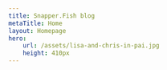 ```yaml
---
title: Snapper.Fish blog
metaTitle: Home
layout: Homepage
hero: 
    url: /assets/lisa-and-chris-in-pai.jpg
    height: 410px
---
```

